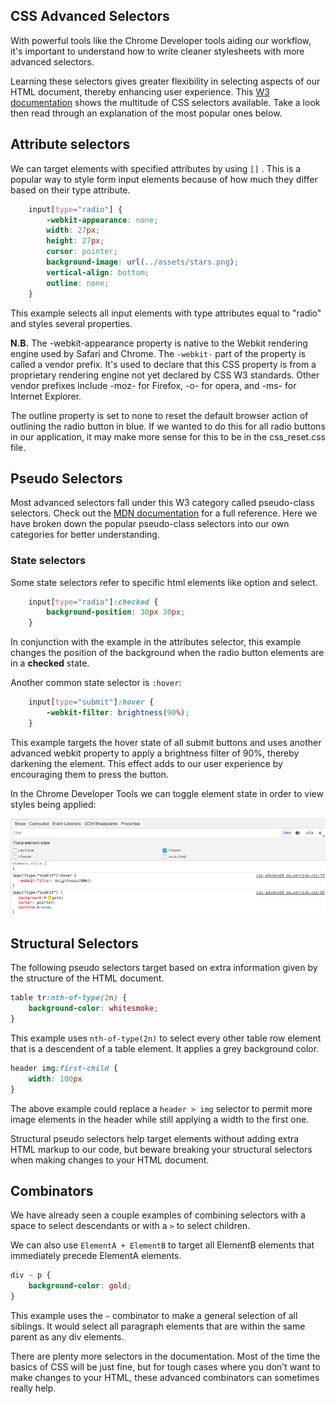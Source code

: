 ## CSS Advanced Selectors

With powerful tools like the Chrome Developer tools aiding our workflow, it's important to understand how to write cleaner stylesheets with more advanced selectors.

Learning these selectors gives greater flexibility in selecting aspects of our HTML document, thereby enhancing user experience. This [W3 documentation](http://www.w3.org/TR/CSS21/selector.html#pattern-matching) shows the multitude of CSS selectors available. Take a look then read through an explanation of the most popular ones below.

## Attribute selectors

We can target elements with specified attributes by using `[]` . This is a popular way to style form input elements because of how much they differ based on their type attribute.

```css
    input[type="radio"] {
        -webkit-appearance: none;
        width: 27px;
        height: 27px;
        cursor: pointer;
        background-image: url(../assets/stars.png);
        vertical-align: bottom;
        outline: none;
    }
```

This example selects all input elements with type attributes equal to "radio" and styles several properties.

**N.B.** The -webkit-appearance property is native to the Webkit rendering engine used by Safari and Chrome. The `-webkit-` part of the property is called a vendor prefix. It's used to declare that this CSS property is from a proprietary rendering engine not yet declared by CSS W3 standards. Other vendor prefixes include -moz- for Firefox, -o- for opera, and -ms- for Internet Explorer.

The outline property is set to none to reset the default browser action of outlining the radio button in blue. If we wanted to do this for all radio buttons in our application, it may make more sense for this to be in the css_reset.css file.

## Pseudo Selectors

Most advanced selectors fall under this W3 category called pseudo-class selectors. Check out the [MDN documentation](https://developer.mozilla.org/en-US/docs/Web/CSS/Pseudo-classes) for a full reference. Here we have broken down the popular pseudo-class selectors into our own categories for better understanding.

### State selectors

Some state selectors refer to specific html elements like option and select.

```css
    input[type="radio"]:checked {
        background-position: 30px 30px;
    }
```

In conjunction with the example in the attributes selector, this example changes the position of the background when the radio button elements are in a **checked** state.

Another common state selector is `:hover`:

```css
    input[type="submit"]:hover {
        -webkit-filter: brightness(90%);
    }
```

This example targets the hover state of all submit buttons and uses another advanced webkit property to apply a brightness filter of 90%, thereby darkening the element. This effect adds to our user experience by encouraging them to press the button.

In the Chrome Developer Tools we can toggle element state in order to view styles being applied:

![Toggling State in Chrome Developer Tools](../assets/chrome_dev_toggle_state.png)

## Structural Selectors

The following pseudo selectors target based on extra information given by the structure of the HTML document.

```css
table tr:nth-of-type(2n) {
    background-color: whitesmoke;
}
```

This example uses `nth-of-type(2n)` to select every other table row element that is a descendent of a table element. It applies a grey background color.

```css
header img:first-child {
    width: 100px
}
```

The above example could replace a `header > img` selector to permit more image elements in the header while still applying a width to the first one.

Structural pseudo selectors help target elements without adding extra HTML markup to our code, but beware breaking your structural selectors when making changes to your HTML document.

## Combinators

We have already seen a couple examples of combining selectors with a space to select descendants or with a `>` to select children.

We can also use `ElementA + ElementB` to target all ElementB elements that immediately precede ElementA elements.

```css
div ~ p {
    background-color: gold;
}
```

This example uses the `~` combinator to make a general selection of all siblings. It would select all paragraph elements that are within the same parent as any div elements.

There are plenty more selectors in the documentation. Most of the time the basics of CSS will be just fine, but for tough cases where you don't want to make changes to your HTML, these advanced combinators can sometimes really help.
